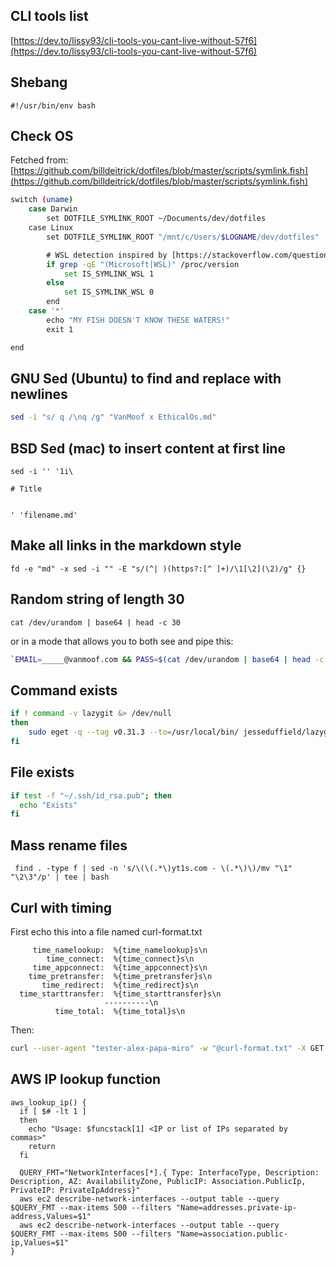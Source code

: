 ## CLI tools list
[https://dev.to/lissy93/cli-tools-you-cant-live-without-57f6](https://dev.to/lissy93/cli-tools-you-cant-live-without-57f6)

## Shebang

```
#!/usr/bin/env bash
```

## Check OS

Fetched from: [https://github.com/billdeitrick/dotfiles/blob/master/scripts/symlink.fish](https://github.com/billdeitrick/dotfiles/blob/master/scripts/symlink.fish)
```sh
switch (uname)
    case Darwin
        set DOTFILE_SYMLINK_ROOT ~/Documents/dev/dotfiles
    case Linux
        set DOTFILE_SYMLINK_ROOT "/mnt/c/Users/$LOGNAME/dev/dotfiles"

        # WSL detection inspired by [https://stackoverflow.com/questions/38086185/how-to-check-if-a-program-is-run-in-bash-on-ubuntu-on-windows-and-not-just-plain](https://stackoverflow.com/questions/38086185/how-to-check-if-a-program-is-run-in-bash-on-ubuntu-on-windows-and-not-just-plain)
        if grep -qE "(Microsoft|WSL)" /proc/version
            set IS_SYMLINK_WSL 1
        else
            set IS_SYMLINK_WSL 0
        end
    case '*'
        echo "MY FISH DOESN'T KNOW THESE WATERS!"
        exit 1

end
```

## GNU Sed (Ubuntu) to find and replace with newlines

```sh
sed -i "s/ q /\nq /g" "VanMoof x EthicalOs.md"
```

## BSD Sed (mac) to insert  content at first line
```shell
sed -i '' '1i\

# Title
  

' 'filename.md'
```

## Make all links in the markdown style
```shell
fd -e "md" -x sed -i "" -E "s/(^| )(https?:[^ ]+)/\1[\2](\2)/g" {}
```

## Random string of length 30
```shell
cat /dev/urandom | base64 | head -c 30
```

or in a mode that allows you to both see and pipe this:
```bash
`EMAIL=_____@vanmoof.com && PASS=$(cat /dev/urandom | base64 | head -c 30) && echo $PASS && aws iam create-login-profile --password-reset-required --user-name $EMAIL --password $PASS`
```


## Command exists
```sh
if ! command -v lazygit &> /dev/null
then
	sudo eget -q --tag v0.31.3 --to=/usr/local/bin/ jesseduffield/lazygit --verify-sha256=78eff8d126178594a06107c8faff7f27343f4e63281d14fbbc62f6fbb38e5110
fi
```


## File exists
```sh
if test -f "~/.ssh/id_rsa.pub"; then
  echo "Exists"
fi
```

## Mass rename files
```shell
 find . -type f | sed -n 's/\(\(.*\)yt1s.com - \(.*\)\)/mv "\1" "\2\3"/p' | tee | bash
```

## Curl with timing

First echo this into a file named curl-format.txt
```
     time_namelookup:  %{time_namelookup}s\n
        time_connect:  %{time_connect}s\n
     time_appconnect:  %{time_appconnect}s\n
    time_pretransfer:  %{time_pretransfer}s\n
       time_redirect:  %{time_redirect}s\n
  time_starttransfer:  %{time_starttransfer}s\n
                     ----------\n
          time_total:  %{time_total}s\n

```

Then:
```sh
curl --user-agent "tester-alex-papa-miro" -w "@curl-format.txt" -X GET --location -s -k -I "TARGET"
```

## AWS IP lookup function
```shell 
aws_lookup_ip() {
  if [ $# -lt 1 ]
  then
    echo "Usage: $funcstack[1] <IP or list of IPs separated by commas>"
    return
  fi

  QUERY_FMT="NetworkInterfaces[*].{ Type: InterfaceType, Description: Description, AZ: AvailabilityZone, PublicIP: Association.PublicIp, PrivateIP: PrivateIpAddress}"
  aws ec2 describe-network-interfaces --output table --query $QUERY_FMT --max-items 500 --filters "Name=addresses.private-ip-address,Values=$1"
  aws ec2 describe-network-interfaces --output table --query $QUERY_FMT --max-items 500 --filters "Name=association.public-ip,Values=$1"
}
```
